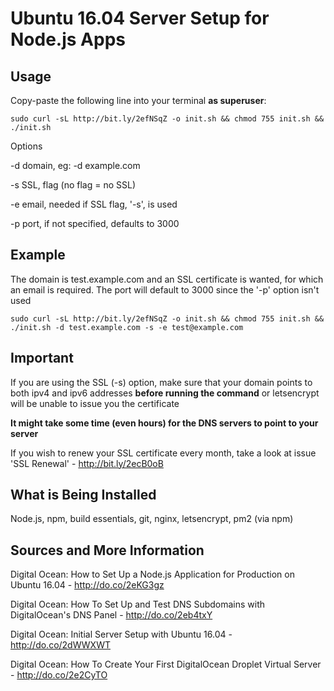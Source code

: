 # Ubuntu 16.04 Server Setup for Node.js Apps
## Usage
Copy-paste the following line into your terminal **as superuser**:

```
sudo curl -sL http://bit.ly/2efNSqZ -o init.sh && chmod 755 init.sh && ./init.sh
```

Options

-d domain, eg: -d example.com

-s SSL, flag (no flag = no SSL)

-e email, needed if SSL flag, '-s', is used

-p port, if not specified, defaults to 3000

## Example 
The domain is test.example.com and an SSL certificate is wanted, for which an email is required. The port will default to 3000 since the '-p' option isn't used
```
sudo curl -sL http://bit.ly/2efNSqZ -o init.sh && chmod 755 init.sh && ./init.sh -d test.example.com -s -e test@example.com
```

## Important
If you are using the SSL (-s) option, make sure that your domain points to both ipv4 and ipv6 addresses **before running the command** or letsencrypt will be unable to issue you the certificate

**It might take some time (even hours) for the DNS servers to point to your server**

If you wish to renew your SSL certificate every month, take a look at issue 'SSL Renewal' - http://bit.ly/2ecB0oB

## What is Being Installed
Node.js, npm, build essentials, git, nginx, letsencrypt, pm2 (via npm)

## Sources and More Information
Digital Ocean: How to Set Up a Node.js Application for Production on Ubuntu 16.04 - http://do.co/2eKG3gz

Digital Ocean: How To Set Up and Test DNS Subdomains with DigitalOcean's DNS Panel - http://do.co/2eb4txY

Digital Ocean: Initial Server Setup with Ubuntu 16.04 - http://do.co/2dWWXWT

Digital Ocean: How To Create Your First DigitalOcean Droplet Virtual Server - http://do.co/2e2CyTO